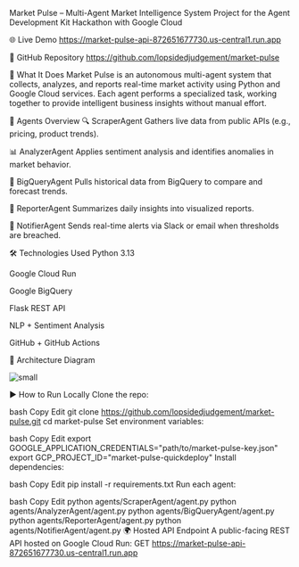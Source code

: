  Market Pulse – Multi-Agent Market Intelligence System
Project for the Agent Development Kit Hackathon with Google Cloud

🌐 Live Demo
https://market-pulse-api-872651677730.us-central1.run.app

📂 GitHub Repository
https://github.com/lopsidedjudgement/market-pulse

🧠 What It Does
Market Pulse is an autonomous multi-agent system that collects, analyzes, and reports real-time market activity using Python and Google Cloud services. Each agent performs a specialized task, working together to provide intelligent business insights without manual effort.

🤖 Agents Overview
🔍 ScraperAgent
Gathers live data from public APIs (e.g., pricing, product trends).

📊 AnalyzerAgent
Applies sentiment analysis and identifies anomalies in market behavior.

🧠 BigQueryAgent
Pulls historical data from BigQuery to compare and forecast trends.

📝 ReporterAgent
Summarizes daily insights into visualized reports.

📣 NotifierAgent
Sends real-time alerts via Slack or email when thresholds are breached.

🛠️ Technologies Used
Python 3.13

Google Cloud Run

Google BigQuery

Flask REST API

NLP + Sentiment Analysis

GitHub + GitHub Actions

🧱 Architecture Diagram

![small](https://github.com/user-attachments/assets/18b5d80d-002a-44d1-ac1f-072ec533dd6e)


▶️ How to Run Locally
Clone the repo:

bash
Copy
Edit
git clone https://github.com/lopsidedjudgement/market-pulse.git
cd market-pulse
Set environment variables:

bash
Copy
Edit
export GOOGLE_APPLICATION_CREDENTIALS="path/to/market-pulse-key.json"
export GCP_PROJECT_ID="market-pulse-quickdeploy"
Install dependencies:

bash
Copy
Edit
pip install -r requirements.txt
Run each agent:

bash
Copy
Edit
python agents/ScraperAgent/agent.py
python agents/AnalyzerAgent/agent.py
python agents/BigQueryAgent/agent.py
python agents/ReporterAgent/agent.py
python agents/NotifierAgent/agent.py
🌍 Hosted API Endpoint
A public-facing REST API hosted on Google Cloud Run:
GET https://market-pulse-api-872651677730.us-central1.run.app
